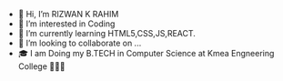 - 👋 Hi, I’m RIZWAN K RAHIM
- 👀 I’m interested in Coding
- 🌱 I’m currently learning HTML5,CSS,JS,REACT.
- 💞️ I’m looking to collaborate on ...
- 🎓 I am Doing my B.TECH in Computer Science at Kmea Engneering College 🧑🏽‍💻

<!---
RIZWAN-17/RIZWAN-17 is a ✨ special ✨ repository because its `README.md` (this file) appears on your GitHub profile.
You can click the Preview link to take a look at your changes.
--->
